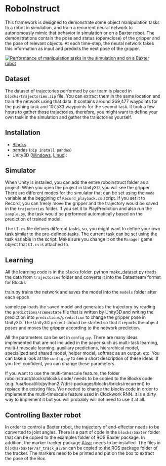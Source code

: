 # RoboInstruct

This framework is designed to demonstrate some object manipulation tasks to a robot in simulation, and train a recurrent neural network to autonomously mimic that behavior in simulation or on a Baxter robot. The demonstrations contain the pose and status (open/close) of the gripper and the pose of relevant objects. At each time-step, the neural network takes this information as input and predicts the next pose of the gripper.

[![Performance of manipulation tasks in the simulation and on a Baxter robot](https://img.youtube.com/vi/9vYlIG2ozaM/0.jpg)](https://www.youtube.com/watch?v=9vYlIG2ozaM)

Dataset
------------
The dataset of trajectories performed by our team is placed in ``blocks/trajectories.zip`` file. You can extract them in the same location and train the network using that data. It contains around 369,477 waypoints for the pushing task and 107,533 waypoints for the second task. It took a few hours to gather those trajectories, therefore, you might want to define your own task in the simulation and gather the trajectories yourself.

Installation
------------
  * [Blocks](http://blocks.readthedocs.io/en/latest/setup.html)
  * [pandas](http://pandas.pydata.org/) (``pip install pandas``)
  * Unity3D ([Windows](https://unity3d.com/), [Linux](http://forum.unity3d.com/threads/unity-on-linux-release-notes-and-known-issues.350256/)):

Simulator
------------
When Unity is installed, you can add the entire roboinstruct folder as a project. When you open the project in Unity3D, you will see the gripper. There are different modes for the simulator that can be set using the ``mode`` variable at the beggining of ``Record_playback.cs`` script. If you set it to Record, you can freely move the gripper and the trajectory would be saved in the ``trajectories`` folder. If you set it to PlayPrediction and also run the ``sample.py``, the task would be performed automatically based on the prediction of trained model.

The ``UI.cs`` file defines different tasks, so, you might want to define your own task similar to the pre-defined tasks. The current task can be set using the task variable in the script. Make sure you change it on the ``Manager`` game object that ``UI.cs`` is attached to. 

Learning
------------
All the learning code is in the ``blocks`` folder.
python make_dataset.py
reads the data from ``trajectories`` folder and converts it into the Datastream format for Blocks

train.py trains the network and saves the model into the ``models`` folder after each epoch.

sample.py loads the saved model and generates the trajectory by reading the ``predictions/sceneState`` file that is written by Unity3D and writing the prediction into ``predictions/prediction`` to change the gripper pose in Unity3D. The Unity3D project should be started so that it reports the object poses and moves the gripper according to the network prediction.

All the parameters can be set in ``config.py``.
There are many ideas implemented that are not included in the paper such as multi-task learning, multi-timescale learning, auxiliary predictions, hierarchical model, specialized and shared model, helper model, softmax as an output, etc. You can take a look at the ``config.py`` to see a short description of these ideas. If you feel confident, you can change these parameters.

If you want to use the multi-timescale feature, the folder roboinstruct/blocks/blocks code/ needs to be copied to the Blocks code (e.g. /usr/local/lib/python2.7/dist-packages/blocks/bricks/recurrent) to replace the existing files. We needed to change the blocks code in order to implement the multi-timescale feature used in Clockwork RNN. It is a dirty way to implement it but you will probably will not need to use it at all.

Controlling Baxter robot
------------
In order to control a Baxter robot, the trajectory of end-effector needs to be converted to joint angles. There is a part of code in the ``blocks/baxter`` folder that can be copied to the examples folder of ROS Baxter package. In addition, the marker tracker package [Alvar](http://wiki.ros.org/ar_track_alvar) needs to be installed. The files in ``blocks/baxter/ar_track_alvar`` can be copied to the ROS package folder of the tracker. The markers need to be printed and put on the box to extract the pose of the Box.

